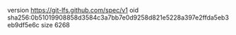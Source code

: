 version https://git-lfs.github.com/spec/v1
oid sha256:0b51019908858d3584c3a7bb7e0d9258d821e5228a397e2ffda5eb3eb9df5e6c
size 6268

